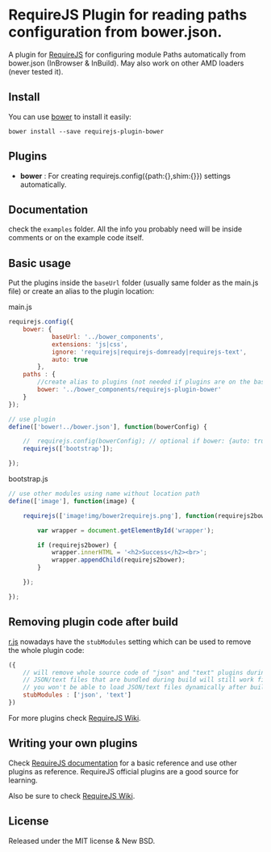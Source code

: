 # RequireJS Plugin for reading paths configuration from bower.json.

A plugin for [RequireJS](http://requirejs.org) for configuring module Paths automatically from bower.json (InBrowser & InBuild). May
also work on other AMD loaders (never tested it).

## Install

You can use [bower](http://bower.io/) to install it easily:

```
bower install --save requirejs-plugin-bower
```

## Plugins

 - **bower** : For creating requirejs.config({path:{},shim:{}}) settings automatically.


## Documentation

check the `examples` folder. All the info you probably need will be inside
comments or on the example code itself.


## Basic usage

Put the plugins inside the `baseUrl` folder (usually same folder as the main.js
file) or create an alias to the plugin location:

main.js
```main.js
requirejs.config({
    bower: {
            baseUrl: '../bower_components',
            extensions: 'js|css',
            ignore: 'requirejs|requirejs-domready|requirejs-text',
            auto: true
        },
    paths : {
        //create alias to plugins (not needed if plugins are on the baseUrl)
        bower: '../bower_components/requirejs-plugin-bower'
    }
});

// use plugin 
define(['bower!../bower.json'], function(bowerConfig) {

    //  requirejs.config(bowerConfig); // optional if bower: {auto: true}
    requirejs(['bootstrap']);

});
```
bootstrap.js
```bootstrap.js
// use other modules using name without location path
define(['image'], function(image) {

    requirejs(['image!img/bower2requirejs.png'], function(requirejs2bower) {

        var wrapper = document.getElementById('wrapper');

        if (requirejs2bower) {
            wrapper.innerHTML = '<h2>Success</h2><br>';
            wrapper.appendChild(requirejs2bower);
        }

    });

});
```

## Removing plugin code after build

[r.js](https://github.com/jrburke/r.js/blob/master/build/example.build.js)
nowadays have the `stubModules` setting which can be used to remove the whole
plugin code:

```js
({
    // will remove whole source code of "json" and "text" plugins during build
    // JSON/text files that are bundled during build will still work fine but
    // you won't be able to load JSON/text files dynamically after build
    stubModules : ['json', 'text']
})
```

For more plugins check [RequireJS Wiki](https://github.com/jrburke/requirejs/wiki/Plugins).

## Writing your own plugins

Check [RequireJS documentation](http://requirejs.org/docs/plugins.html) for
a basic reference and use other plugins as reference. RequireJS official
plugins are a good source for learning.

Also be sure to check [RequireJS Wiki](https://github.com/jrburke/requirejs/wiki/Plugins).

## License

Released under the MIT license & New BSD.
